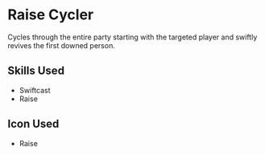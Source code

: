 # Raise Cycler

Cycles through the entire party starting with the targeted player and swiftly revives the first downed person.


## Skills Used

 - Swiftcast
 - Raise

## Icon Used

 - Raise